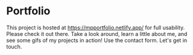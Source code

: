 # Portfolio

This project is hosted at https://mpportfolio.netlify.app/ for full usability. Please check it out there.
Take a look around, learn a little about me, and see some gifs of my projects in action!
Use the contact form. Let's get in touch.
